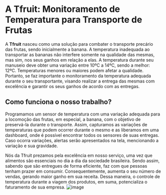 # A Tfruit: Monitoramento de Temperatura para Transporte de Frutas

A **Tfruit** nasceu como uma solução para combater o transporte precário das frutas, sendo inicialmente a banana. A temperatura inadequada ao transportar as bananas não interfere somente na qualidade das mesmas, mas sim, nos seus ganhos em relação a elas. A temperatura durante seu manuseio deve obter uma variação entre 10ºC a 14ºC, sendo a melhor: 12ºC. Temperaturas menores ou maiores podem afetar a qualidade. Portanto, se faz importante o monitoramento da temperatura adequada durante o seu transportante, visando realizar a entrega das mesmas com excelência e garantir os seus ganhos de acordo com as entregas.

## Como funciona o nosso trabalho?

Programamos um sensor de temperatura com uma variação adequada para a locomoção das frutas, em especial, a banana, com o objetivo de preservá-la durante o transporte. Assim, capturamos as variações de temperaturas que podem ocorrer durante o mesmo e as liberamos em uma dashboard, onde é possível encontrar todos os sensores de suas entregas. Caso ocorra variações, alertas serão apresentados na tela, mencionando a variação e sua gravidade.

Nós da Tfruit prezamos pela excelência em nosso serviço, uma vez que alimentos são essenciais no dia a dia da sociedade brasileira. Sendo assim, sabendo que são entregues de forma eficiente, faz com que pessoas tenham prazer em consumir. Consequentemente, aumenta o seu número de vendas, gerando maior ganho em sua receita. Dessa maneira, o controle de temperatura durante a viagem dos produtos, em suma, potencializa o faturamento de sua empresa.
![image](https://github.com/Marcio-Juliao/TFruits/assets/160528743/a71b61a0-7ca6-4a5b-8045-1d7fe2fb8b87)
